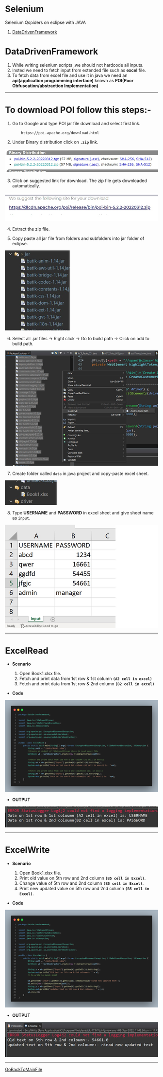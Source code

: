 # Selenium
Selenium Qspiders on eclipse with JAVA

1.  [DataDrivenFramework](#DataDrivenFramework)

# DataDrivenFramework

1. While writing selenium scripts ,we should not hardcode all inputs.
2. Insted we need to fetch input from extended file such as **excel** file.
3. To fetch data from excel file and use it in java we need an **api(application programming interface)** known as **POI(Poor Obfuscation/abstraction Implementation)** 

***********************************

# To download POI follow this steps:-
1. Go to Google and type POI jar file download and select first link.
    ```
        https://poi.apache.org/download.html
    ```
2. Under Binary distribution click on **`.zip`** link.

![SS_BinaryDistribution](GitImages/SS_BinaryDistribution.jpg)

3. Click on suggested link for download. The zip file gets downloaded automatically.

![SS_SuggestedLink](GitImages/SS_SuggestedLink.jpg)

4. Extract the zip file.

5. Copy paste all jar file from folders and subfolders into jar folder of eclipse.

![SS_jarFolderpaste](GitImages/SS_jarFolderpaste.jpg)

6. Select all .jar files -> Right click -> Go to build path -> Click on add to build path.

![SS_BuildPath](GitImages/SS_BuildPath.jpg)

7. Create folder called `data` in java project and copy-paste excel sheet.

![SS_DATAExcel](GitImages/SS_DATAExcel.jpg)

8. Type **USERNAME** and **PASSWORD** in excel sheet and give sheet name as `input`.

![SS_Book1](GitImages/SS_Book1.jpg)

*******************************
# ExcelRead
- **Scenario**
    1. Open Book1.xlsx file.
    2. Fetch and print data from 1st row & 1st column **`(A2 cell in excel)`**
    3. Fetch and print data from 1st row & 2nd column **`(B2 cell in excel)`**
    
- **Code**

![Code_ExcelRead](GitImages/Code_ExcelRead.png)

- **OUTPUT**

![OUTPUT_ExcelRead](GitImages/SS_ExcelRead.jpg)
*******************************

# ExcelWrite
- **Scenario**
    1. Open Book1.xlsx file.
    2. Print old value on 5th row and 2nd column **`(B5 cell in Excel)`**.
    3. Change value of 5th row and 2nd column **`(B5 cell in Excel)`**.
    4. Print new updated value on 5th row and 2nd column **`(B5 cell in Excel)`**. 

- **Code**

![Code_ExcelWrite](GitImages/Code_ExcelWrite.png)

- **OUTPUT**

![OUTPUT_ExcelWrite](GitImages/SS_ExcelWrite.jpg)

******************************************************************************

[GoBackToMainFile](https://github.com/NinadKarlekar/Selenium/blob/4316f057532f7bd3089d4e841319c5ce03f9b83d/README.md)


